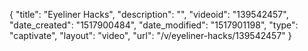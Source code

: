 {
    "title": "Eyeliner Hacks",
    "description": "",
    "videoid": "139542457",
    "date_created": "1517900484",
    "date_modified": "1517901198",
    "type": "captivate",
    "layout": "video",
    "url": "\/v\/eyeliner-hacks\/139542457"
}